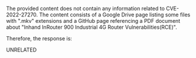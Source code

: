 The provided content does not contain any information related to CVE-2022-27270. The content consists of a Google Drive page listing some files with ".mkv" extensions and a GitHub page referencing a PDF document about "Inhand InRouter 900 Industrial 4G Router Vulnerabilities(RCE)". 

Therefore, the response is:

UNRELATED